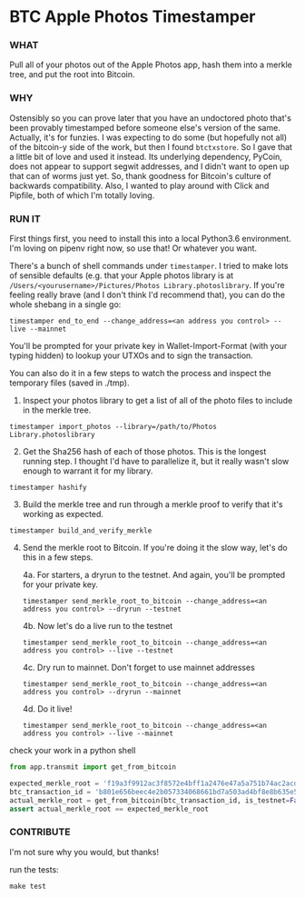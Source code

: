 # BTC Apple Photos Timestamper

### WHAT
Pull all of your photos out of the Apple Photos app, hash them into a merkle tree, and put the root into Bitcoin.

### WHY
Ostensibly so you can prove later that you have an undoctored photo that's been provably timestamped before someone else's version of the same. Actually, it's for funzies. I was expecting to do some (but hopefully not all) of the bitcoin-y side of the work, but then I found `btctxstore`. So I gave that a little bit of love and used it instead. Its underlying dependency, PyCoin, does not appear to support segwit addresses, and I didn't want to open up that can of worms just yet. So, thank goodness for Bitcoin's culture of backwards compatibility. Also, I wanted to play around with Click and Pipfile, both of which I'm totally loving.

### RUN IT
First things first, you need to install this into a local Python3.6 environment. I'm loving on pipenv right now, so use that! Or whatever you want.

There's a bunch of shell commands under `timestamper`. I tried to make lots of sensible defaults (e.g. that your Apple photos library is at `/Users/<yourusername>/Pictures/Photos Library.photoslibrary`. If you're feeling really brave (and I don't think I'd recommend that), you can do the whole shebang in a single go:

```shell
timestamper end_to_end --change_address=<an address you control> --live --mainnet
```
You'll be prompted for your private key in Wallet-Import-Format (with your typing hidden) to lookup your UTXOs and to sign the transaction.

You can also do it in a few steps to watch the process and inspect the temporary files (saved in ./tmp).
1. Inspect your photos library to get a list of all of the photo files to include in the merkle tree.
```shell
timestamper import_photos --library=/path/to/Photos Library.photoslibrary
```
2. Get the Sha256 hash of each of those photos. This is the longest running step. I thought I'd have to parallelize it, but it really wasn't slow enough to warrant it for my library.
```shell
timestamper hashify
```
3. Build the merkle tree and run through a merkle proof to verify that it's working as expected.
```shell
timestamper build_and_verify_merkle
```
4. Send the merkle root to Bitcoin. If you're doing it the slow way, let's do this in a few steps.

   4a. For starters, a dryrun to the testnet. And again, you'll be prompted for your private key.
   ```shell
   timestamper send_merkle_root_to_bitcoin --change_address=<an address you control> --dryrun --testnet
   ```
   4b. Now let's do a live run to the testnet
   ```shell
   timestamper send_merkle_root_to_bitcoin --change_address=<an address you control> --live --testnet
   ```
   4c. Dry run to mainnet. Don't forget to use mainnet addresses
   ```shell
   timestamper send_merkle_root_to_bitcoin --change_address=<an address you control> --dryrun --mainnet
   ```
   4d. Do it live!
   ```shell
   timestamper send_merkle_root_to_bitcoin --change_address=<an address you control> --live --mainnet
   ```


check your work in a python shell
```python
from app.transmit import get_from_bitcoin

expected_merkle_root = 'f19a3f9912ac3f8572e4bff1a2476e47a5a751b74ac2acda11c702f6fc3997ca'
btc_transaction_id = 'b801e656beec4e2b057334068661bd7a503ad4bf8e8b635e52c73971ec55f58d'
actual_merkle_root = get_from_bitcoin(btc_transaction_id, is_testnet=False)
assert actual_merkle_root == expected_merkle_root
```

### CONTRIBUTE
I'm not sure why you would, but thanks!

run the tests:
```shell
make test
```
